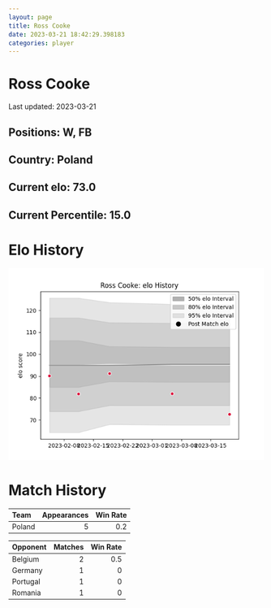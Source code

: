 ```yaml
---  
layout: page  
title: Ross Cooke  
date: 2023-03-21 18:42:29.398183  
categories: player  
---
```

# Ross Cooke


Last updated: 2023-03-21
## Positions: W, FB

## Country: Poland

## Current elo: 73.0

## Current Percentile: 15.0

# Elo History


![elo history](history_RossCooke.png)
# Match History


| Team   |   Appearances |   Win Rate |
|:-------|--------------:|-----------:|
| Poland |             5 |        0.2 |

| Opponent   |   Matches |   Win Rate |
|:-----------|----------:|-----------:|
| Belgium    |         2 |        0.5 |
| Germany    |         1 |        0   |
| Portugal   |         1 |        0   |
| Romania    |         1 |        0   |
